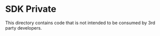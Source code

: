 # SDK Private

This directory contains code that is not intended to be consumed by 3rd party developers.
